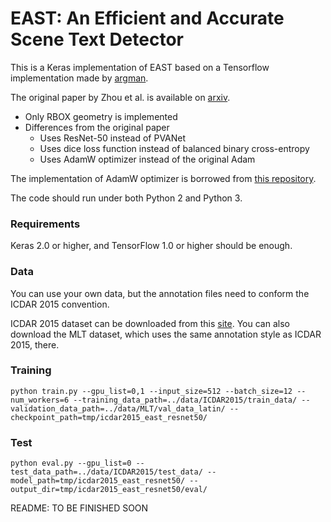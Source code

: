 
# EAST: An Efficient and Accurate Scene Text Detector

This is a Keras implementation of EAST based on a Tensorflow implementation made by [argman](https://github.com/argman/EAST).

The original paper by Zhou et al. is available on [arxiv](https://arxiv.org/abs/1704.03155).

+ Only RBOX geometry is implemented
+ Differences from the original paper
    + Uses ResNet-50 instead of PVANet
    + Uses dice loss function instead of balanced binary cross-entropy
    + Uses AdamW optimizer instead of the original Adam

The implementation of AdamW optimizer is borrowed from [this repository](https://github.com/shaoanlu/AdamW-and-SGDW).

The code should run under both Python 2 and Python 3.

### Requirements

Keras 2.0 or higher, and TensorFlow 1.0 or higher should be enough.

### Data

You can use your own data, but the annotation files need to conform the ICDAR 2015 convention.

ICDAR 2015 dataset can be downloaded from this [site](http://rrc.cvc.uab.es/?ch=4&com=introduction). You can also download the MLT dataset, which uses the same annotation style as ICDAR 2015, there.

### Training

```
python train.py --gpu_list=0,1 --input_size=512 --batch_size=12 --num_workers=6 --training_data_path=../data/ICDAR2015/train_data/ --validation_data_path=../data/MLT/val_data_latin/ --checkpoint_path=tmp/icdar2015_east_resnet50/
```

### Test
```
python eval.py --gpu_list=0 --test_data_path=../data/ICDAR2015/test_data/ --model_path=tmp/icdar2015_east_resnet50/ --output_dir=tmp/icdar2015_east_resnet50/eval/
```

README: TO BE FINISHED SOON

